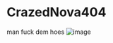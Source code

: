 # CrazedNova404
man fuck dem hoes
![image](https://user-images.githubusercontent.com/80184793/135945824-c1fe7238-6196-46a1-bc4c-d123dc73b14e.png)
